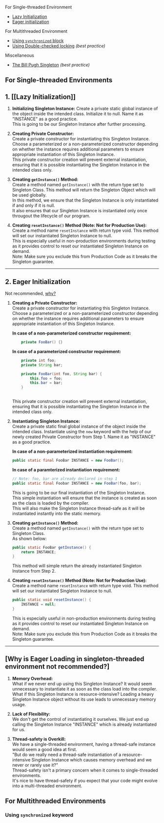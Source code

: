 
For Single-threaded Environment
 - [Lazy Initialization](#lazy-initialization)
 - [Eager initialization](#eager-initialization)

For Multithreaded Environment 
- [Using `synchronized` block](#using-synchronized-keyword)
- [Using Double-checked locking](#using-double-checked-locking) *(best practice)*

Miscellaneous 
- [The Bill Pugh Singleton](#the-bill-pugh-singleton) *(best practice)*


## For Single-threaded Environments 

## 1. [[Lazy Initialization]]

1. **Initializing Singleton Instance:** Create a private static global instance of the object inside the intended class. Initialize it to null. Name it as "INSTANCE" as a good practice.  
    This is going to be our Singleton Instance after further processing.
    
2. **Creating Private Constructor:**  
    Create a private constructor for instantiating this Singleton Instance. Choose a parameterized or a non-parameterized constructor depending on whether the instance requires additional parameters to ensure appropriate instantiation of this Singleton Instance.  
    This private constructor creation will prevent external instantiation, ensuring that it is possible instantiating the Singleton Instance in the intended class only.
    
3. **Creating `getInstance()` Method:**  
    Create a method named `getInstance()` with the return type set to Singleton Class. This method will return the Singleton Object which will be used globally.  
    In this method, we ensure that the Singleton Instance is only instantiated if and only if it is null.  
    It also ensures that our Singleton Instance is instantiated only once througout the lifecycle of our program.
    
4. **Creating `resetInstance()` Method (Note: Not for Production Use):**  
    Create a method name `resetInstance` with return type void. This method will set our instantiated Singleton Instance to null.  
    This is especially useful in non-production environments during testing as it provides control to reset our instantiated Singleton Instance on demand.  
    Note: Make sure you exclude this from Production Code as it breaks the Singleton guarantee.
    

---

## 2. Eager Initialization 
Not recommended, [why?](#why-is-eager-loading-in-singleton-threaded-environment-not-recommended)

1. **Creating a Private Constructor:**  
    Create a private constructor for instantiating this Singleton Instance. Choose a parameterized or a non-parameterized constructor depending on whether the instance requires additional parameters to ensure appropriate instantiation of this Singleton Instance.
    
    **In case of a non-parameterized constructor requirement:**
    
    ```java
    	private FooBar() {}
    ```
    
    **In case of a parameterized constructor requirement:**
    
    ```java
    	private int foo;
    	private String bar;
    
    	private FooBar(int foo, String bar) {
    		this.foo = foo;
    		this.bar = bar;
    	}
    	
    ```
    
    This private constructor creation will prevent external instantiation, ensuring that it is possible instantiating the Singleton Instance in the intended class only.
    
2. **Instantiating Singleton Instance:**  
    Create a private static final global instance of the object inside the intended class. Instantiate using the `new` keyword with the help of our newly created Private Constructor from Step 1. Name it as "INSTANCE" as a good practice.
    
    **In case of a non-parameterized instantiation requirement:**
    
    ```java
    public static final FooBar INSTANCE = new FooBar();
    ```
    
    **In case of a paramterized instantiation requirement:**
    
    ```java
    // Note: foo, bar are already declared in step 1
    public static final Foobar INSTANCE = new FooBar(foo, bar);
    ```
    
    This is going to be our final instantiation of the Singleton Instance.  
    This simple instantiation will ensure that the instance is created as soon as the class is loaded by the compiler.  
    This will also make the Singleton Instance thread-safe as it will be instantiated instantly into the static memory.
    
3. **Creating `getInstance()` Method:**  
    Create a method named `getInstance()` with the return type set to Singleton Class.  
    As shown below:
    
    ```java
    public static FooBar getInstance() {
    	return INSTANCE;
    }
    ```
    
    This method will simple return the already instantiated Singleton Instance from Step 2.
    
4. **Creating `resetInstance()` Method (Note: Not for Production Use):**  
    Create a method name `resetInstance` with return type void. This method will set our instantiated Singleton Instance to null.
    
    ```java
    public static void resetInstance() {
    	INSTANCE = null;
    }
    ```
    
    This is especially useful in non-production environments during testing as it provides control to reset our instantiated Singleton Instance on demand.  
    Note: Make sure you exclude this from Production Code as it breaks the Singleton guarantee.
    

---

## [Why is Eager Loading in singleton-threaded environment not recommended?]


1. **Memory Overhead:**  
    What if we never end up using this Singleton Instance? It would seem unnecessary to instantiate it as soon as the class load into the compiler.  
    What if this Singleton Instance is resource-intensive? Loading a heavy Singleton Instance object without its use leads to unnecessary memory usage.
    
2. **Lack of Flexibility:**  
    We don't get the control of instantiating it ourselves. We just end up calling the Singleton Instance "INSTANCE" which is already instantiated for us.
    
3. **Thread-safety is Overkill:**  
    We have a single-threaded environment, having a thread-safe instance would seem a good idea at first.  
    "But do we really need a thread-safe instantiation of a resource-intensive Singleton Instance which causes memory overhead and we never or rarely use it?"  
    Thread-safety isn't a primary concern when it comes to single-threaded environments.  
    It's nice to have thread-safety if you expect that your code might evolve into a multi-threaded environment.
    


## For Multithreaded Environments

### Using `synchronized` keyword


